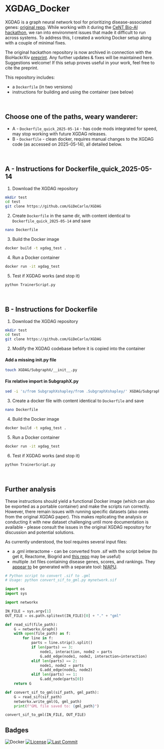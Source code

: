 # XGDAG_Docker

XGDAG is a graph neural network tool for prioritizing disease-associated genes: [original repo](https://github.com/GiDeCarlo/XGDAG). While working with it during the [CeNT Bio-AI hackathon](https://github.com/SFGLab/Team1_Gene_Prioritization_GNN), we ran into environment issues that made it difficult to run across systems. To address this, I created a working Docker setup along with a couple of minimal fixes. 

The original hackathon repository is now archived in connection with the BioHackrXiv [preprint](https://osf.io/preprints/biohackrxiv/vbw4t_v1). Any further updates & fixes will be maintained here. Suggestions welcome! If this setup proves useful in your work, feel free to cite the preprint.

This repository includes:

- a `Dockerfile` (in two versions)
- instructions for building and using the container (see below)
<br>

## Choose one of the paths, weary wanderer:

- A - `Dockerfile_quick_2025-05-14` - has code mods integrated for speed, may stop working with future XGDAG releases.
- B - `Dockerfile` - clean docker, requires manual changes to the XGDAG code (as accessed on 2025-05-14), all detailed below.
<br>

## A - Instructions for Dockerfile_quick_2025-05-14

1. Download the XGDAG repository
```bash
mkdir test
cd test
git clone https://github.com/GiDeCarlo/XGDAG
```

2. Create `Dockerfile` in the same dir, with content identical to `Dockerfile_quick_2025-05-14` and save
```bash
nano Dockerfile
```

3. Build the Docker image
```bash
docker build -t xgdag_test .
```

4. Run a Docker container
```bash
docker run -it xgdag_test
```

5. Test if XGDAG works (and stop it)
```bash
python TrainerScript.py
```
<br>

## B - Instructions for Dockerfile

1. Download the XGDAG repository
   
```bash
mkdir test
cd test
git clone https://github.com/GiDeCarlo/XGDAG
```

2. Modify the XGDAG codebase before it is copied into the container

#### Add a missing __init__.py file
```bash
touch XGDAG/SubgraphX/__init__.py
```
#### Fix relative import in SubgraphX.py
```bash
sed -i 's/from SubgraphXshapley/from .SubgraphXshapley/' XGDAG/SubgraphX/SubgraphX.py
```
3. Create a docker file with content identical to `Dockerfile` and save
```bash
nano Dockerfile
```

4. Build the Docker image
```bash
docker build -t xgdag_test .
```

5. Run a Docker container
```bash
docker run -it xgdag_test
```

6. Test if XGDAG works (and stop it)
```bash
python TrainerScript.py
```
<br>

## Further analysis

These instructions should yield a functional Docker image (which can also be exported as a portable container) and make the scripts run correctly. However, there remain issues with running specific datasets (also ones from the original XGDAG paper). This makes replicating the analysis or conducting it with new dataset challenging until more documentation is available - please consult the issues in the original XGDAG repository for discussion and potential solutions. 

As currently understood, the tool requires several input files:

- a .gml interactome - can be converted from .sif with the script below (to get it, Reactome, Biogrid and [this repo](https://github.com/jjjk123/GBA-centrality) may be useful)
- multiple .txt files containing disease genes, scores, and rankings. They [appear to](https://github.com/GiDeCarlo/XGDAG/issues/1) be generated with a separate tool: [NIAPU](https://github.com/AndMastro/NIAPU/?tab=readme-ov-file).

```python
# Python script to convert .sif to .gml
# Usage: python convert_sif_to_gml.py mynetwork.sif

import os
import sys

import networkx

IN_FILE = sys.argv[1]
OUT_FILE = os.path.splitext(IN_FILE)[0] + "." + "gml"

def read_sif(file_path):
    G = networkx.Graph()
    with open(file_path) as f:
        for line in f:
            parts = line.strip().split()
            if len(parts) == 3:
                node1, interaction, node2 = parts
                G.add_edge(node1, node2, interaction=interaction)
            elif len(parts) == 2:
                node1, node2 = parts
                G.add_edge(node1, node2)
            elif len(parts) == 1:
                G.add_node(parts[0])
    return G

def convert_sif_to_gml(sif_path, gml_path):
    G = read_sif(sif_path)
    networkx.write_gml(G, gml_path)
    print(f"GML file saved to: {gml_path}")

convert_sif_to_gml(IN_FILE, OUT_FILE)

```

## Badges

![Docker](https://img.shields.io/badge/docker-ready-blue)
[![License](https://img.shields.io/badge/license-MIT-green.svg)](LICENSE)
[![Last Commit](https://img.shields.io/github/last-commit/MikolajKocikowski/XGDAG_Docker)](https://github.com/yourusername/xgdag_docker/commits/main)


